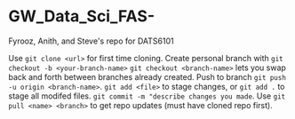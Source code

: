 # GW_Data_Sci_FAS-
Fyrooz, Anith, and Steve's repo for DATS6101

Use `git clone <url>` for first time cloning. 
Create personal branch with  `git checkout -b <your-branch-name>`
`git checkout <branch-name>` lets you swap back and forth between branches already created.
Push to branch `git push -u origin <branch-name>`. `git add <file>` to stage changes, or `git add .` to stage all modifed files. `git commit -m "describe changes you made`.
Use `git pull <name> <branch>` to get repo updates (must have cloned repo first). 
